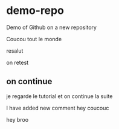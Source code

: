 # demo-repo
Demo of Github on a new repository

Coucou tout le monde

resalut

on retest

## on continue 
je regarde le tutorial et on continue la suite 

I have added new comment hey
coucouc 

hey broo